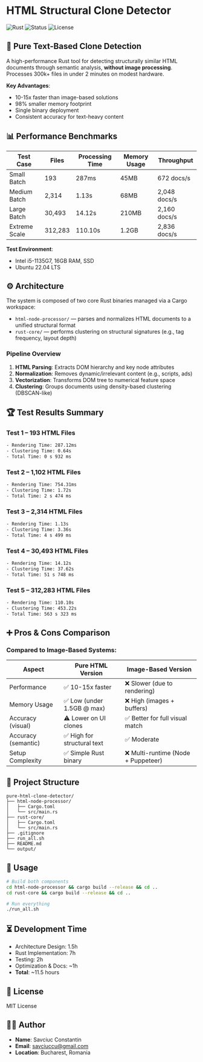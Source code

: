 # HTML Structural Clone Detector

![Rust](https://img.shields.io/badge/Rust-🦀-orange)
![Status](https://img.shields.io/badge/status-stable-brightgreen)
![License](https://img.shields.io/badge/license-MIT-blue)

## 🚀 Pure Text-Based Clone Detection
A high-performance Rust tool for detecting structurally similar HTML documents through semantic analysis, **without image processing**. Processes 300k+ files in under 2 minutes on modest hardware.

**Key Advantages**:
- 10-15x faster than image-based solutions
- 98% smaller memory footprint
- Single binary deployment
- Consistent accuracy for text-heavy content

## 📊 Performance Benchmarks

| Test Case       | Files   | Processing Time | Memory Usage | Throughput      |
|-----------------|---------|-----------------|--------------|-----------------|
| Small Batch     | 193     | 287ms           | 45MB         | 672 docs/s      |
| Medium Batch    | 2,314   | 1.13s           | 68MB         | 2,048 docs/s    |
| Large Batch     | 30,493  | 14.12s          | 210MB        | 2,160 docs/s    |
| Extreme Scale   | 312,283 | 110.10s         | 1.2GB        | 2,836 docs/s    |

**Test Environment**:  
- Intel i5-1135G7, 16GB RAM, SSD  
- Ubuntu 22.04 LTS

## ⚙️ Architecture

The system is composed of two core Rust binaries managed via a Cargo workspace:

- `html-node-processor/` — parses and normalizes HTML documents to a unified structural format
- `rust-core/` — performs clustering on structural signatures (e.g., tag frequency, layout depth)

### Pipeline Overview
1. **HTML Parsing**: Extracts DOM hierarchy and key node attributes
2. **Normalization**: Removes dynamic/irrelevant content (e.g., scripts, ads)
3. **Vectorization**: Transforms DOM tree to numerical feature space
4. **Clustering**: Groups documents using density-based clustering (DBSCAN-like)

## 🏆 Test Results Summary

### Test 1 – 193 HTML Files
```bash
- Rendering Time: 287.12ms
- Clustering Time: 0.64s
- Total Time: 0 s 932 ms
```
### Test 2 – 1,102 HTML Files
```bash
- Rendering Time: 754.31ms
- Clustering Time: 1.72s
- Total Time: 2 s 474 ms
```
### Test 3 – 2,314 HTML Files
```bash
- Rendering Time: 1.13s
- Clustering Time: 3.36s
- Total Time: 4 s 499 ms
```
### Test 4 – 30,493 HTML Files
```bash
- Rendering Time: 14.12s
- Clustering Time: 37.62s
- Total Time: 51 s 748 ms
```
### Test 5 – 312,283 HTML Files
```bash
- Rendering Time: 110.10s
- Clustering Time: 453.22s
- Total Time: 563 s 323 ms
```

## ➕ Pros & Cons Comparison

### Compared to Image-Based Systems:
| Aspect              | Pure HTML Version           | Image-Based Version         |
|---------------------|-----------------------------|-----------------------------|
| Performance         | ✅ 10-15x faster            | ❌ Slower (due to rendering) |
| Memory Usage        | ✅ Low (under 1.5GB @ max) | ❌ High (images + buffers)  |
| Accuracy (visual)   | ⚠️ Lower on UI clones    | ✅ Better for full visual match |
| Accuracy (semantic) | ✅ High for structural text | ✅ Moderate                 |
| Setup Complexity    | ✅ Simple Rust binary        | ❌ Multi-runtime (Node + Puppeteer) |

## 📂 Project Structure
```
pure-html-clone-detector/
├── html-node-processor/
│   ├── Cargo.toml
│   └── src/main.rs
├── rust-core/
│   ├── Cargo.toml
│   └── src/main.rs
├── .gitignore
├── run_all.sh
├── README.md
└── output/
```

## 🚀 Usage

```bash
# Build both components
cd html-node-processor && cargo build --release && cd ..
cd rust-core && cargo build --release && cd ..

# Run everything
./run_all.sh
```

## ⏳ Development Time
- Architecture Design: 1.5h
- Rust Implementation: 7h
- Testing: 2h
- Optimization & Docs: ~1h
- **Total**: ~11.5 hours

## 📝 License
MIT License

## 👨‍💼 Author
- **Name**: Savciuc Constantin  
- **Email**: savciuccu@gmail.com  
- **Location**: Bucharest, Romania

